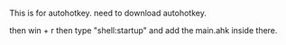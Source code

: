 This is for autohotkey. need to download autohotkey.

then win + r then type "shell:startup" and add the main.ahk inside there.
